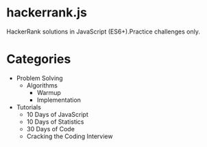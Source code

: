 # hackerrank.js

HackerRank solutions in JavaScript (ES6+).Practice challenges only.

# Categories

  * Problem Solving
     * Algorithms
       * Warmup
       * Implementation
  * Tutorials
    * 10 Days of JavaScript
    * 10 Days of Statistics
    * 30 Days of Code
    * Cracking the Coding Interview
